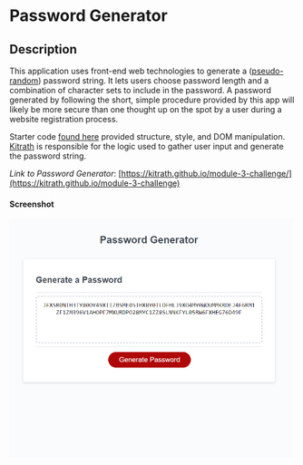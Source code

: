 # Password Generator

## Description
This application uses front-end web technologies to generate a ([pseudo-random](https://developer.mozilla.org/en-US/docs/Web/JavaScript/Reference/Global_Objects/Math/random)) password string. It lets users choose password length and a combination of character sets to include in the password.  A password generated by following the short, simple procedure provided by this app will likely be more secure than one thought up on the spot by a user during a website registration process.    

Starter code [found here](https://github.com/coding-boot-camp/friendly-parakeet) provided structure, style, and DOM manipulation. [Kitrath](https://github.com/kitrath/) is responsible for the logic used to gather user input and generate the password string.

*Link to Password Generator*: [https://kitrath.github.io/module-3-challenge/](https://kitrath.github.io/module-3-challenge)

#### Screenshot
<p align="left">
    <img alt="simple password generator application" src=./screen.png?raw=true width="500px"/>
</p>
